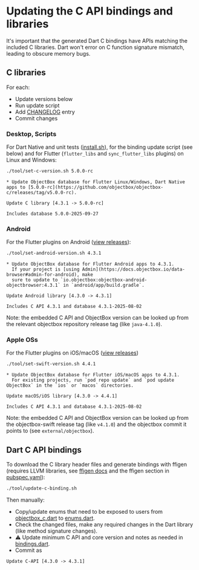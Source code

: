 # Updating the C API bindings and libraries

It's important that the generated Dart C bindings have APIs matching the included C libraries. 
Dart won't error on C function signature mismatch, leading to obscure memory bugs.

## C libraries

For each:

- Update versions below
- Run update script
- Add [CHANGELOG](../objectbox/CHANGELOG.md) entry
- Commit changes

### Desktop, Scripts

For Dart Native and unit tests ([install.sh](../install.sh)),
for the binding update script (see below) and
for Flutter (`flutter_libs` and `sync_flutter_libs` plugins) on Linux and Windows:

```bash
./tool/set-c-version.sh 5.0.0-rc
```

```text
* Update ObjectBox database for Flutter Linux/Windows, Dart Native apps to [5.0.0-rc](https://github.com/objectbox/objectbox-c/releases/tag/v5.0.0-rc).
```

```text
Update C library [4.3.1 -> 5.0.0-rc]

Includes database 5.0.0-2025-09-27
```

### Android

For the Flutter plugins on Android ([view releases](https://github.com/objectbox/objectbox-java/releases)):

```bash
./tool/set-android-version.sh 4.3.1
```

```text
* Update ObjectBox database for Flutter Android apps to 4.3.1.
  If your project is [using Admin](https://docs.objectbox.io/data-browser#admin-for-android), make 
  sure to update to `io.objectbox:objectbox-android-objectbrowser:4.3.1` in `android/app/build.gradle`.
```

```text
Update Android library [4.3.0 -> 4.3.1]

Includes C API 4.3.1 and database 4.3.1-2025-08-02
```

Note: the embedded C API and ObjectBox version can be looked up
from the relevant objectbox repository release tag (like `java-4.1.0`).

### Apple OSs

For the Flutter plugins on iOS/macOS ([view releases](https://github.com/objectbox/objectbox-swift/releases))

```bash
./tool/set-swift-version.sh 4.4.1
```

```text
* Update ObjectBox database for Flutter iOS/macOS apps to 4.3.1.
  For existing projects, run `pod repo update` and `pod update ObjectBox` in the `ios` or `macos` directories.
```

```text
Update macOS/iOS library [4.3.0 -> 4.4.1]

Includes C API 4.3.1 and database 4.3.1-2025-08-02
```

Note: the embedded C API and ObjectBox version can be looked up 
from the objectbox-swift release tag (like `v4.1.0`) and 
the objectbox commit it points to (see `external/objectbox`).

## Dart C API bindings

To download the C library header files and generate bindings with ffigen (requires LLVM libraries,
see [ffigen docs](https://pub.dev/packages/ffigen#installing-llvm)
and the ffigen section in [pubspec.yaml](../objectbox/pubspec.yaml)):

```bash
./tool/update-c-binding.sh
```

Then manually:

- Copy/update enums that need to be exposed to users
  from [objectbox_c.dart](../objectbox/lib/src/native/bindings/objectbox_c.dart) 
  to [enums.dart](../objectbox/lib/src/modelinfo/enums.dart).
- Check the changed files, make any required changes in the Dart library (like method signature changes).
- ⚠️ Update minimum C API and core version and notes as needed in [bindings.dart](../objectbox/lib/src/native/bindings/bindings.dart).
- Commit as

```text
Update C-API [4.3.0 -> 4.3.1]
```
